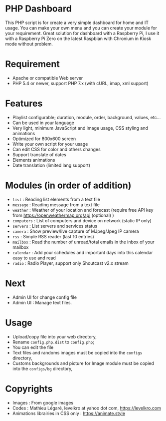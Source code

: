 # PHP Dashboard
 This PHP script is for create a very simple dashboard for home and IT usage. You can make your own menu and you can create your module for your requirement. Great solution for dashboard with a Raspberry Pi, I use it with a Raspberry Pi Zero on the latest Raspbian with Chronium in Kiosk mode without problem.
 
# Requirement
- Apache or compatible Web server
- PHP 5.4 or newer, support PHP 7.x (with cURL, imap, xml support)

# Features
- Playlist configurable; duration, module, order, background, values, etc...
- Can be used in your language
- Very light, minimum JavaScript and image usage, CSS styling and animations
- Optimized for 800x600 screen
- Write your own script for your usage
- Can edit CSS for color and others changes
- Support translate of dates
- Elements animations 
- Date translation (limited lang support)

# Modules (in order of addition)
- `list` : Reading list elements from a text file
- `message` : Reading message from a text file
- `weather` : Weather of your location and forecast (require free API key from https://openweathermap.org/api (optional) )
- `computers` : List of computers and device on network (static IP only)
- `servers` : List servers and services status
- `camera` : Show preview/live capture of MJpeg/Jpeg IP camera
- `rss` : Simple RSS reader (last 10 entries)
- `mailbox` : Read the number of unread/total emails in the inbox of your mailbox
- `calendar` : Add your schedules and important days into this calendar easy to use and read
- `radio` : Radio Player, support only Shoutcast v2.x stream

# Next
- Admin UI for change config file
- Admin UI : Manage text files.

# Usage
- Upload/copy file into your web directory,
- Rename `config.php.dist` to `config.php`;
 - You can edit the file
 - Text files and randoms images must be copied into the `configs` directory,
- Customs backgrounds and picture for Image module must be copied into the `configs/bg` directory,

# Copyrights
- Images : From google images
- Codes : Mathieu Légaré, levelkro at yahoo dot com, https://levelkro.com
- Animations librairies in CSS only : https://animate.style
